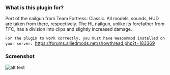 ### What is this plugin for?

Port of the  nailgun from Team Fortress: Classic. All models, sounds, HUD are taken from there, respectively.
The HL nailgun, unlike its forefather from TFC, has a division into clips and slightly increased damage.


```For the plugin to work correctly, you must have Weaponmod installed on your server: ```https://forums.alliedmods.net/showthread.php?t=183369



### Screenshot

![alt text](https://github.com/mrglaster/MyLittleAMXPlugins/blob/main/Half-Life/Weaponmod/TFC%20Nailgun/tfcn.jpg?raw=true)
